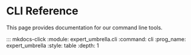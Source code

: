 # CLI Reference

This page provides documentation for our command line tools.

::: mkdocs-click
    :module: expert_umbrella.cli
    :command: cli
    :prog_name: expert_umbrella
    :style: table
    :depth: 1
